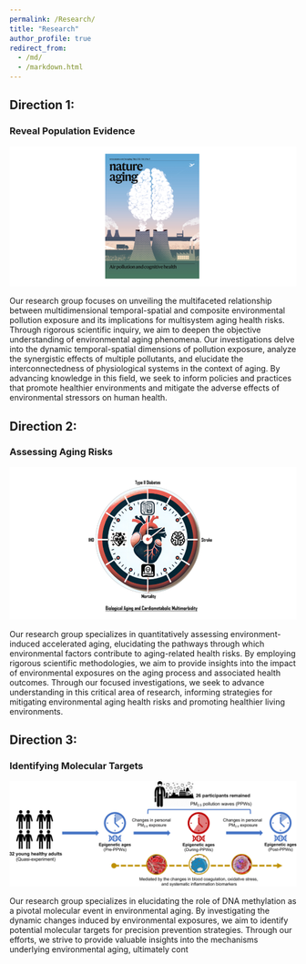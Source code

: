 ```yaml
---
permalink: /Research/
title: "Research"
author_profile: true
redirect_from: 
  - /md/
  - /markdown.html
---
```


## Direction 1:

### Reveal Population Evidence

[![](./NA.png#pic_center)](https://www.nature.com/articles/s43587-021-00060-4)

Our research group focuses on unveiling the multifaceted relationship between multidimensional temporal-spatial and composite environmental pollution exposure and its implications for multisystem aging health risks. Through rigorous scientific inquiry, we aim to deepen the objective understanding of environmental aging phenomena. Our investigations delve into the dynamic temporal-spatial dimensions of pollution exposure, analyze the synergistic effects of multiple pollutants, and elucidate the interconnectedness of physiological systems in the context of aging. By advancing knowledge in this field, we seek to inform policies and practices that promote healthier environments and mitigate the adverse effects of environmental stressors on human health.

## Direction 2: 

### Assessing Aging Risks

![](./NCR.png#pic_center)

Our research group specializes in quantitatively assessing environment-induced accelerated aging, elucidating the pathways through which environmental factors contribute to aging-related health risks. By employing rigorous scientific methodologies, we aim to provide insights into the impact of environmental exposures on the aging process and associated health outcomes. Through our focused investigations, we seek to advance understanding in this critical area of research, informing strategies for mitigating environmental aging health risks and promoting healthier living environments.

## Direction 3: 

### Identifying Molecular Targets

[![](./EST.png#pic_center)](https://pubs.acs.org/doi/10.1021/acs.est.2c05534)

Our research group specializes in elucidating the role of DNA methylation as a pivotal molecular event in environmental aging. By investigating the dynamic changes induced by environmental exposures, we aim to identify potential molecular targets for precision prevention strategies. Through our efforts, we strive to provide valuable insights into the mechanisms underlying environmental aging, ultimately cont
